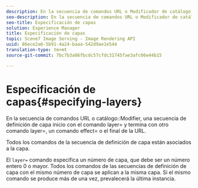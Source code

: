 ```yaml
---
description: En la secuencia de comandos URL o Modificador de catálogo, una secuencia de definición de capa inicio con el comando layer= y termina con otro comando layer=, un comando effect= o el final de la dirección URL.
seo-description: En la secuencia de comandos URL o Modificador de catálogo, una secuencia de definición de capa inicio con el comando layer= y termina con otro comando layer=, un comando effect= o el final de la dirección URL.
seo-title: Especificación de capas
solution: Experience Manager
title: Especificación de capas
topic: Scene7 Image Serving - Image Rendering API
uuid: 86ece2a6-5b91-4a24-baaa-542d9ae1e544
translation-type: tm+mt
source-git-commit: 7bc7b3a86fbcdc57cfdc31745fae3afc06e44b15

---
```



# Especificación de capas{#specifying-layers}

En la secuencia de comandos URL o catálogo::Modifier, una secuencia de definición de capa inicio con el comando layer= y termina con otro comando layer=, un comando effect= o el final de la URL.

Todos los comandos de la secuencia de definición de capa están asociados a la capa.

El `layer=` comando especifica un número de capa, que debe ser un número entero 0 o mayor. Todos los comandos de las secuencias de definición de capa con el mismo número de capa se aplican a la misma capa. Si el mismo comando se produce más de una vez, prevalecerá la última instancia.
